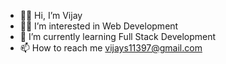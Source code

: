 - 🙋‍♂️ Hi, I’m Vijay
- 👨‍💻 I’m interested in Web Development
- 🌱 I’m currently learning Full Stack Development
- 📫 How to reach me vijays11397@gmail.com


<!---
VijayTheWebDev/VijayTheWebDev is a ✨ special ✨ repository because its `README.md` (this file) appears on your GitHub profile.
You can click the Preview link to take a look at your changes.
--->
